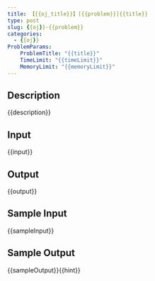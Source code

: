 ```yaml
---
title: 【{{oj_title}}】[{{problem}}]{{title}}
type: post
slug: {{oj}}-{{problem}}
categories:
  - {{oj}}
ProblemParams:
    ProblemTitle: "{{title}}"
    TimeLimit: "{{timeLimit}}"
    MemoryLimit: "{{memoryLimit}}"
---
```


## Description

{{description}}

## Input

{{input}}

## Output

{{output}}

## Sample Input

{{sampleInput}}

## Sample Output

{{sampleOutput}}{{hint}}
